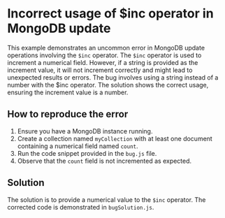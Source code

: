 # Incorrect usage of $inc operator in MongoDB update
This example demonstrates an uncommon error in MongoDB update operations involving the `$inc` operator.  The `$inc` operator is used to increment a numerical field.  However, if a string is provided as the increment value, it will not increment correctly and might lead to unexpected results or errors.
The bug involves using a string instead of a number with the $inc operator. The solution shows the correct usage, ensuring the increment value is a number.
## How to reproduce the error
1. Ensure you have a MongoDB instance running.
2. Create a collection named `myCollection` with at least one document containing a numerical field named `count`.
3. Run the code snippet provided in the `bug.js` file.
4. Observe that the `count` field is not incremented as expected. 
## Solution
The solution is to provide a numerical value to the `$inc` operator. The corrected code is demonstrated in `bugSolution.js`.
